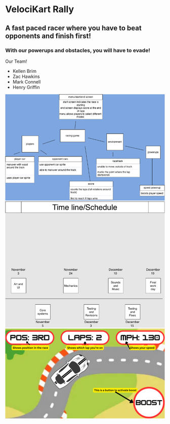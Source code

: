 # VelociKart Rally
## A fast paced racer where you have to beat opponents and finish first!
### With our powerups and obstacles, you will have to evade!

Our Team!
- Kellen Brim
- Zac Hawkins
- Mark Connell
- Henry Griffin

![Game Plan](https://github.com/KBB774/Racing-TD-Game-Group-2025/blob/main/images/gameplanfinaldrawio.png?raw=true)
![Timeline](https://github.com/KBB774/Racing-TD-Game-Group-2025/blob/main/Timeline.png)
![GUI Mockup](https://github.com/KBB774/Racing-TD-Game-Group-2025/blob/main/images/GUI%20Mockup.png?raw=true)
